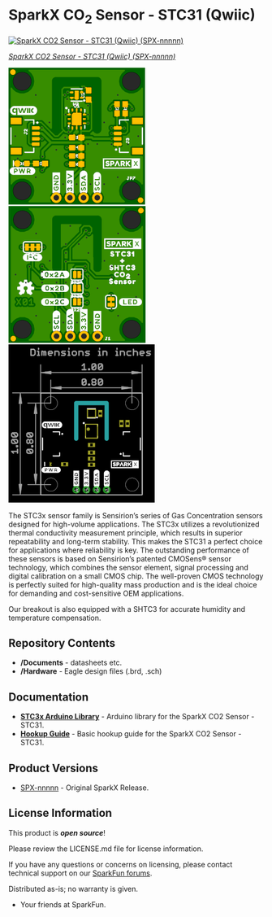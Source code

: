 SparkX CO<sub>2</sub> Sensor - STC31 (Qwiic)
========================================

[![SparkX CO2 Sensor - STC31 (Qwiic) (SPX-nnnnn)]()](https://www.sparkfun.com/products/nnnnn)

[*SparkX CO2 Sensor - STC31 (Qwiic) (SPX-nnnnn)*](https://www.sparkfun.com/products/nnnnn)

![SparkX CO2 Sensor - STC31 (Qwiic)](./img/Top.png)
![SparkX CO2 Sensor - STC31 (Qwiic)](./img/Bottom.png)
![SparkX CO2 Sensor - STC31 (Qwiic)](./img/Dimensions.png)

The STC3x sensor family is Sensirion’s series of Gas Concentration sensors designed for high-volume applications.
The STC3x utilizes a revolutionized thermal conductivity measurement principle, which results in superior repeatability and long-term stability.
This makes the STC31 a perfect choice for applications where reliability is key.
The outstanding performance of these sensors is based on Sensirion’s patented CMOSens® sensor technology, which combines the sensor element,
signal processing and digital calibration on a small CMOS chip.
The well-proven CMOS technology is perfectly suited for high-quality mass production and is the ideal choice for demanding and cost-sensitive OEM applications.

Our breakout is also equipped with a SHTC3 for accurate humidity and temperature compensation.

Repository Contents
-------------------
* **/Documents** - datasheets etc.
* **/Hardware** - Eagle design files (.brd, .sch)

Documentation
--------------
* **[STC3x Arduino Library](https://github.com/sparkfun/SparkFun_STC3x_Arduino_Library)** - Arduino library for the SparkX CO2 Sensor - STC31.
* **[Hookup Guide]()** - Basic hookup guide for the SparkX CO2 Sensor - STC31.

Product Versions
----------------
* [SPX-nnnnn](https://www.sparkfun.com/products/nnnnn) - Original SparkX Release.

License Information
-------------------

This product is _**open source**_!

Please review the LICENSE.md file for license information.

If you have any questions or concerns on licensing, please contact technical support on our [SparkFun forums](https://forum.sparkfun.com/viewforum.php?f=105).

Distributed as-is; no warranty is given.

- Your friends at SparkFun.
